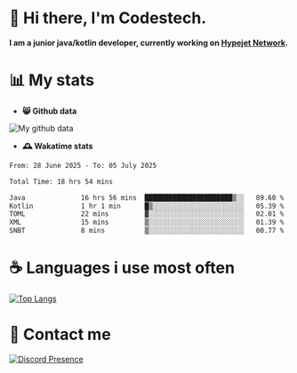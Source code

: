 # 👋 Hi there, I'm Codestech.
**I am a junior java/kotlin developer, currently working on [Hypejet Network](https://github.com/Hypejet).**

# 📊 My stats
- **😸 Github data**

![My github data](https://github-readme-stats.vercel.app/api?username=Codestech1&count_private=true&include_all_commits=true&theme=codeSTACKr)

- **🕰️ Wakatime stats**
<!--START_SECTION:waka-->

```txt
From: 28 June 2025 - To: 05 July 2025

Total Time: 18 hrs 54 mins

Java              16 hrs 56 mins  ██████████████████████▒░░   89.60 %
Kotlin            1 hr 1 min      █▒░░░░░░░░░░░░░░░░░░░░░░░   05.39 %
TOML              22 mins         ▓░░░░░░░░░░░░░░░░░░░░░░░░   02.01 %
XML               15 mins         ▒░░░░░░░░░░░░░░░░░░░░░░░░   01.39 %
SNBT              8 mins          ▒░░░░░░░░░░░░░░░░░░░░░░░░   00.77 %
```

<!--END_SECTION:waka-->

# ☕ Languages i use most often
[![Top Langs](https://github-readme-stats.vercel.app/api/top-langs/?username=Codestech1&layout=compact&langs_count=8&exclude_repo=window5000.github.io&theme=codeSTACKr)](https://github.com/anuraghazra/github-readme-stats)

# 💬 Contact me
[![Discord Presence](https://lanyard.cnrad.dev/api/650718742157852740)](https://discord.com/users/650718742157852740)
</br>
